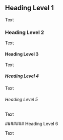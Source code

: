 ## Heading Level 1

Text

### Heading Level 2

Text

#### Heading Level 3

Text

##### Heading Level 4

Text

###### Heading Level 5

Text

####### Heading Level 6

Text
